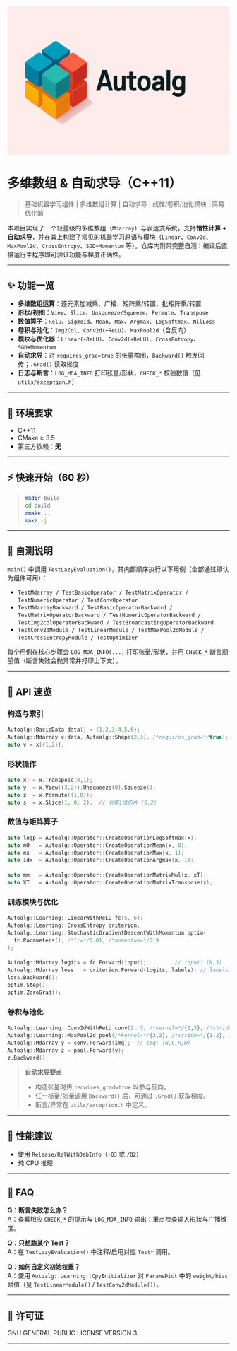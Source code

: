 ![logo](./docs/images/icon.png)

# 多维数组 & 自动求导（C++11）
> 基础机器学习组件 | 多维数组计算 | 自动求导 | 线性/卷积/池化模块 | 简易优化器

本项目实现了一个轻量级的多维数组（`Mdarray`）与表达式系统，支持**惰性计算 + 自动求导**，并在其上构建了常见的机器学习原语与模块（`Linear`、`Conv2d`、`MaxPool2d`、`CrossEntropy`、`SGD+Momentum` 等）。仓库内附带完整自测：编译后直接运行主程序即可验证功能与梯度正确性。

---

## ✨ 功能一览
- **多维数组运算**：逐元素加减乘、广播、矩阵乘/转置、批矩阵乘/转置
- **形状/视图**：`View`、`Slice`、`Unsqueeze/Squeeze`、`Permute`、`Transpose`
- **数值算子**：`Relu`、`Sigmoid`、`Mean`、`Max`、`Argmax`、`LogSoftmax`、`NllLoss`
- **卷积与池化**：`Img2Col`、`Conv2d(+ReLU)`、`MaxPool2d`（含反向）
- **模块与优化器**：`Linear(+ReLU)`、`Conv2d(+ReLU)`、`CrossEntropy`、`SGD+Momentum`
- **自动求导**：对 `requires_grad=true` 的张量构图，`Backward()` 触发回传；`.Grad()` 读取梯度
- **日志与断言**：`LOG_MDA_INFO` 打印张量/形状，`CHECK_*` 校验数值（见 `utils/exception.h`）

---

## 🔧 环境要求
- C++11
- CMake ≥ 3.5
- 第三方依赖：**无**

---

## ⚡ 快速开始（60 秒）
> ```bash
> mkdir build
> cd build
> cmake ..
> make -j
> ```

---

## 🧪 自测说明
`main()` 中调用 `TestLazyEvaluation()`，其内部顺序执行以下用例（全部通过即认为组件可用）：
- `TestMdarray / TestBasicOperator / TestMatrixOperator / TestNumericOperator / TestConvOperator`
- `TestMdarrayBackward / TestBasicOperatorBackward / TestMatrixOperatorBackward / TestNumericOperatorBackward / TestImg2colOperatorBackward / TestBroadcastingOperatorBackward`
- `TestConv2dModule / TestLinearModule / TestMaxPool2dModule / TestCrossEntropyModule / TestOptimizer`

每个用例在核心步骤会 `LOG_MDA_INFO(...)` 打印张量/形状，并用 `CHECK_*` 断言期望值（断言失败会抛异常并打印上下文）。

---

## 🧩 API 速览

### 构造与索引
```cpp
Autoalg::BasicData data[] = {1,2,3,4,5,6};
Autoalg::Mdarray x(data, Autoalg::Shape{2,3}, /*requires_grad=*/true);
auto v = x[{1,2}];
```

### 形状操作
```cpp
auto xT = x.Transpose(0,1);
auto y  = x.View({3,2}).Unsqueeze(0).Squeeze();
auto z  = x.Permute({1,0});
auto s  = x.Slice(1, 0, 2);  // 对第1维切片 [0,2)
```

### 数值与矩阵算子
```cpp
auto logp = Autoalg::Operator::CreateOperationLogSoftmax(x);
auto m0   = Autoalg::Operator::CreateOperationMean(x, 0);
auto mx   = Autoalg::Operator::CreateOperationMax(x, 1);
auto idx  = Autoalg::Operator::CreateOperationArgmax(x, 1);

auto mm   = Autoalg::Operator::CreateOperationMatrixMul(x, xT);
auto XT   = Autoalg::Operator::CreateOperationMatrixTranspose(x);
```

### 训练模块与优化
```cpp
Autoalg::Learning::LinearWithReLU fc(5, 6);
Autoalg::Learning::CrossEntropy criterion;
Autoalg::Learning::StochasticGradientDescentWithMomentum optim(
  fc.Parameters(), /*lr=*/0.01, /*momentum=*/0.9
);

Autoalg::Mdarray logits = fc.Forward(input);         // input: (N,5)
Autoalg::Mdarray loss   = criterion.Forward(logits, labels); // labels: N
loss.Backward();
optim.Step();
optim.ZeroGrad();
```

### 卷积与池化
```cpp
Autoalg::Learning::Conv2dWithReLU conv(2, 3, /*kernel=*/{2,3}, /*stride=*/{2,1}, /*pad=*/{1,0});
Autoalg::Learning::MaxPool2d pool(/*kernel=*/{3,2}, /*stride=*/{1,2}, /*pad=*/{1,0});
Autoalg::Mdarray y = conv.Forward(img);  // img: (N,C,H,W)
Autoalg::Mdarray z = pool.Forward(y);
z.Backward();
```

> **自动求导要点**
> - 构造张量时传 `requires_grad=true` 以参与反向。
> - 任一标量/张量调用 `Backward()` 后，可通过 `.Grad()` 获取梯度。
> - 断言/异常在 `utils/exception.h` 中定义。

---

## 🚀 性能建议
- 使用 `Release/RelWithDebInfo`（`-O3` 或 `/O2`）
- 纯 CPU 推理

---

## 🐞 FAQ
**Q：断言失败怎么办？**  
A：查看相应 `CHECK_*` 的提示与 `LOG_MDA_INFO` 输出；重点检查输入形状与广播维度。

**Q：只想跑某个 Test？**  
A：在 `TestLazyEvaluation()` 中注释/启用对应 `Test*` 调用。

**Q：如何自定义初始权重？**  
A：使用 `Autoalg::Learning::CpyInitializer` 对 `ParamsDict` 中的 `weight/bias` 赋值（见 `TestLinearModule()` / `TestConv2dModule()`）。

---

## 📜 许可证
GNU GENERAL PUBLIC LICENSE VERSION 3

---
